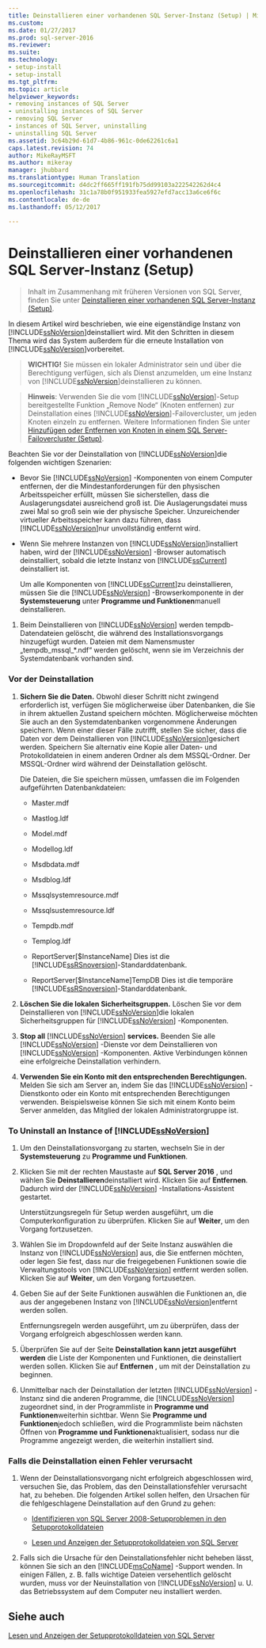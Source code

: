 ```yaml
---
title: Deinstallieren einer vorhandenen SQL Server-Instanz (Setup) | Microsoft-Dokumentation
ms.custom: 
ms.date: 01/27/2017
ms.prod: sql-server-2016
ms.reviewer: 
ms.suite: 
ms.technology:
- setup-install
- setup-install
ms.tgt_pltfrm: 
ms.topic: article
helpviewer_keywords:
- removing instances of SQL Server
- uninstalling instances of SQL Server
- removing SQL Server
- instances of SQL Server, uninstalling
- uninstalling SQL Server
ms.assetid: 3c64b29d-61d7-4b86-961c-0de62261c6a1
caps.latest.revision: 74
author: MikeRayMSFT
ms.author: mikeray
manager: jhubbard
ms.translationtype: Human Translation
ms.sourcegitcommit: d4dc2ff665ff191fb75dd99103a222542262d4c4
ms.openlocfilehash: 31c1a78b0f951933fea5927efd7acc13a6ce6f6c
ms.contentlocale: de-de
ms.lasthandoff: 05/12/2017

---
```

# <a name="uninstall-an-existing-instance-of-sql-server-setup"></a>Deinstallieren einer vorhandenen SQL Server-Instanz (Setup)

 > Inhalt im Zusammenhang mit früheren Versionen von SQL Server, finden Sie unter [Deinstallieren einer vorhandenen SQL Server-Instanz (Setup)](https://msdn.microsoft.com/en-US/library/ms143412(SQL.120).aspx).

  In diesem Artikel wird beschrieben, wie eine eigenständige Instanz von [!INCLUDE[ssNoVersion](../../includes/ssnoversion-md.md)]deinstalliert wird. Mit den Schritten in diesem Thema wird das System außerdem für die erneute Installation von [!INCLUDE[ssNoVersion](../../includes/ssnoversion-md.md)]vorbereitet.  
  
>**WICHTIG!** Sie müssen ein lokaler Administrator sein und über die Berechtigung verfügen, sich als Dienst anzumelden, um eine Instanz von [!INCLUDE[ssNoVersion](../../includes/ssnoversion-md.md)]deinstallieren zu können.  
  
> **Hinweis**: Verwenden Sie die vom [!INCLUDE[ssNoVersion](../../includes/ssnoversion-md.md)]-Setup bereitgestellte Funktion „Remove Node“ (Knoten entfernen) zur Deinstallation eines [!INCLUDE[ssNoVersion](../../includes/ssnoversion-md.md)]-Failovercluster, um jeden Knoten einzeln zu entfernen. Weitere Informationen finden Sie unter [Hinzufügen oder Entfernen von Knoten in einem SQL Server-Failovercluster &#40;Setup&#41;](../../sql-server/failover-clusters/install/add-or-remove-nodes-in-a-sql-server-failover-cluster-setup.md).  
  
 Beachten Sie vor der Deinstallation von [!INCLUDE[ssNoVersion](../../includes/ssnoversion-md.md)]die folgenden wichtigen Szenarien:  
  
-   Bevor Sie [!INCLUDE[ssNoVersion](../../includes/ssnoversion-md.md)] -Komponenten von einem Computer entfernen, der die Mindestanforderungen für den physischen Arbeitsspeicher erfüllt, müssen Sie sicherstellen, dass die Auslagerungsdatei ausreichend groß ist. Die Auslagerungsdatei muss zwei Mal so groß sein wie der physische Speicher. Unzureichender virtueller Arbeitsspeicher kann dazu führen, dass [!INCLUDE[ssNoVersion](../../includes/ssnoversion-md.md)]nur unvollständig entfernt wird.  
  
-   Wenn Sie mehrere Instanzen von [!INCLUDE[ssNoVersion](../../includes/ssnoversion-md.md)]installiert haben, wird der [!INCLUDE[ssNoVersion](../../includes/ssnoversion-md.md)] -Browser automatisch deinstalliert, sobald die letzte Instanz von [!INCLUDE[ssCurrent](../../includes/sscurrent-md.md)] deinstalliert ist.  
  
     Um alle Komponenten von [!INCLUDE[ssCurrent](../../includes/sscurrent-md.md)]zu deinstallieren, müssen Sie die [!INCLUDE[ssNoVersion](../../includes/ssnoversion-md.md)] -Browserkomponente in der **Systemsteuerung** unter **Programme und Funktionen**manuell deinstallieren.  
  
1.  Beim Deinstallieren von [!INCLUDE[ssNoVersion](../../includes/ssnoversion-md.md)] werden tempdb-Datendateien gelöscht, die während des Installationsvorgangs hinzugefügt wurden. Dateien mit dem Namensmuster „tempdb_mssql_*.ndf“ werden gelöscht, wenn sie im Verzeichnis der Systemdatenbank vorhanden sind.  
  
### <a name="before-you-uninstall"></a>Vor der Deinstallation  
  
1.  **Sichern Sie die Daten.** Obwohl dieser Schritt nicht zwingend erforderlich ist, verfügen Sie möglicherweise über Datenbanken, die Sie in ihrem aktuellen Zustand speichern möchten. Möglicherweise möchten Sie auch an den Systemdatenbanken vorgenommene Änderungen speichern. Wenn einer dieser Fälle zutrifft, stellen Sie sicher, dass die Daten vor dem Deinstallieren von [!INCLUDE[ssNoVersion](../../includes/ssnoversion-md.md)]gesichert werden. Speichern Sie alternativ eine Kopie aller Daten- und Protokolldateien in einem anderen Ordner als dem MSSQL-Ordner. Der MSSQL-Ordner wird während der Deinstallation gelöscht.  
  
     Die Dateien, die Sie speichern müssen, umfassen die im Folgenden aufgeführten Datenbankdateien:  
  
    -   Master.mdf  
  
    -   Mastlog.ldf  
  
    -   Model.mdf  
  
    -   Modellog.ldf  
  
    -   Msdbdata.mdf  
  
    -   Msdblog.ldf  
  
    -   Mssqlsystemresource.mdf  
  
    -   Mssqlsustemresource.ldf  
  
    -   Tempdb.mdf  
  
    -   Templog.ldf  
  
    -   ReportServer[$InstanceName] Dies ist die [!INCLUDE[ssRSnoversion](../../includes/ssrsnoversion-md.md)]-Standarddatenbank.  
  
    -   ReportServer[$InstanceName]TempDB Dies ist die temporäre [!INCLUDE[ssRSnoversion](../../includes/ssrsnoversion-md.md)]-Standarddatenbank.  
  
2.  **Löschen Sie die lokalen Sicherheitsgruppen.** Löschen Sie vor dem Deinstallieren von [!INCLUDE[ssNoVersion](../../includes/ssnoversion-md.md)]die lokalen Sicherheitsgruppen für [!INCLUDE[ssNoVersion](../../includes/ssnoversion-md.md)] -Komponenten.  
  
3.  **Stop all**  [!INCLUDE[ssNoVersion](../../includes/ssnoversion-md.md)] **services.** Beenden Sie alle [!INCLUDE[ssNoVersion](../../includes/ssnoversion-md.md)] -Dienste vor dem Deinstallieren von [!INCLUDE[ssNoVersion](../../includes/ssnoversion-md.md)] -Komponenten. Aktive Verbindungen können eine erfolgreiche Deinstallation verhindern.  
  
4.  **Verwenden Sie ein Konto mit den entsprechenden Berechtigungen.** Melden Sie sich am Server an, indem Sie das [!INCLUDE[ssNoVersion](../../includes/ssnoversion-md.md)] -Dienstkonto oder ein Konto mit entsprechenden Berechtigungen verwenden. Beispielsweise können Sie sich mit einem Konto beim Server anmelden, das Mitglied der lokalen Administratorgruppe ist.  
  
### <a name="to-uninstall-an-instance-of-includessnoversionincludesssnoversion-mdmd"></a>To Uninstall an Instance of [!INCLUDE[ssNoVersion](../../includes/ssnoversion-md.md)]  
  
1.  Um den Deinstallationsvorgang zu starten, wechseln Sie in der **Systemsteuerung** zu **Programme und Funktionen**.  
  
2.  Klicken Sie mit der rechten Maustaste auf **SQL Server 2016** , und wählen Sie **Deinstallieren**deinstalliert wird. Klicken Sie auf **Entfernen**. Dadurch wird der [!INCLUDE[ssNoVersion](../../includes/ssnoversion-md.md)] -Installations-Assistent gestartet.  
  
     Unterstützungsregeln für Setup werden ausgeführt, um die Computerkonfiguration zu überprüfen. Klicken Sie auf **Weiter**, um den Vorgang fortzusetzen.  
  
3.  Wählen Sie im Dropdownfeld auf der Seite Instanz auswählen die Instanz von [!INCLUDE[ssNoVersion](../../includes/ssnoversion-md.md)] aus, die Sie entfernen möchten, oder legen Sie fest, dass nur die freigegebenen Funktionen sowie die Verwaltungstools von [!INCLUDE[ssNoVersion](../../includes/ssnoversion-md.md)] entfernt werden sollen. Klicken Sie auf **Weiter**, um den Vorgang fortzusetzen.  
  
4.  Geben Sie auf der Seite Funktionen auswählen die Funktionen an, die aus der angegebenen Instanz von [!INCLUDE[ssNoVersion](../../includes/ssnoversion-md.md)]entfernt werden sollen.  
  
     Entfernungsregeln werden ausgeführt, um zu überprüfen, dass der Vorgang erfolgreich abgeschlossen werden kann.  
  
5.  Überprüfen Sie auf der Seite **Deinstallation kann jetzt ausgeführt werden** die Liste der Komponenten und Funktionen, die deinstalliert werden sollen. Klicken Sie auf **Entfernen** , um mit der Deinstallation zu beginnen.  
  
6.  Unmittelbar nach der Deinstallation der letzten [!INCLUDE[ssNoVersion](../../includes/ssnoversion-md.md)] -Instanz sind die anderen Programme, die [!INCLUDE[ssNoVersion](../../includes/ssnoversion-md.md)] zugeordnet sind, in der Programmliste in **Programme und Funktionen**weiterhin sichtbar. Wenn Sie **Programme und Funktionen**jedoch schließen, wird die Programmliste beim nächsten Öffnen von **Programme und Funktionen**aktualisiert, sodass nur die Programme angezeigt werden, die weiterhin installiert sind.  
  
### <a name="if-the-uninstallation-fails"></a>Falls die Deinstallation einen Fehler verursacht  
  
1.  Wenn der Deinstallationsvorgang nicht erfolgreich abgeschlossen wird, versuchen Sie, das Problem, das den Deinstallationsfehler verursacht hat, zu beheben. Die folgenden Artikel sollen helfen, den Ursachen für die fehlgeschlagene Deinstallation auf den Grund zu gehen:  
  
    -   [Identifizieren von SQL Server 2008-Setupproblemen in den Setupprotokolldateien](http://support.microsoft.com/kb/955396/en-us)  
  
    -   [Lesen und Anzeigen der Setupprotokolldateien von SQL Server](../../database-engine/install-windows/view-and-read-sql-server-setup-log-files.md)  
  
2.  Falls sich die Ursache für den Deinstallationsfehler nicht beheben lässt, können Sie sich an den [!INCLUDE[msCoName](../../includes/msconame-md.md)] -Support wenden. In einigen Fällen, z. B. falls wichtige Dateien versehentlich gelöscht wurden, muss vor der Neuinstallation von [!INCLUDE[ssNoVersion](../../includes/ssnoversion-md.md)] u. U. das Betriebssystem auf dem Computer neu installiert werden.  
  
## <a name="see-also"></a>Siehe auch  
 [Lesen und Anzeigen der Setupprotokolldateien von SQL Server](../../database-engine/install-windows/view-and-read-sql-server-setup-log-files.md)  
  
  

